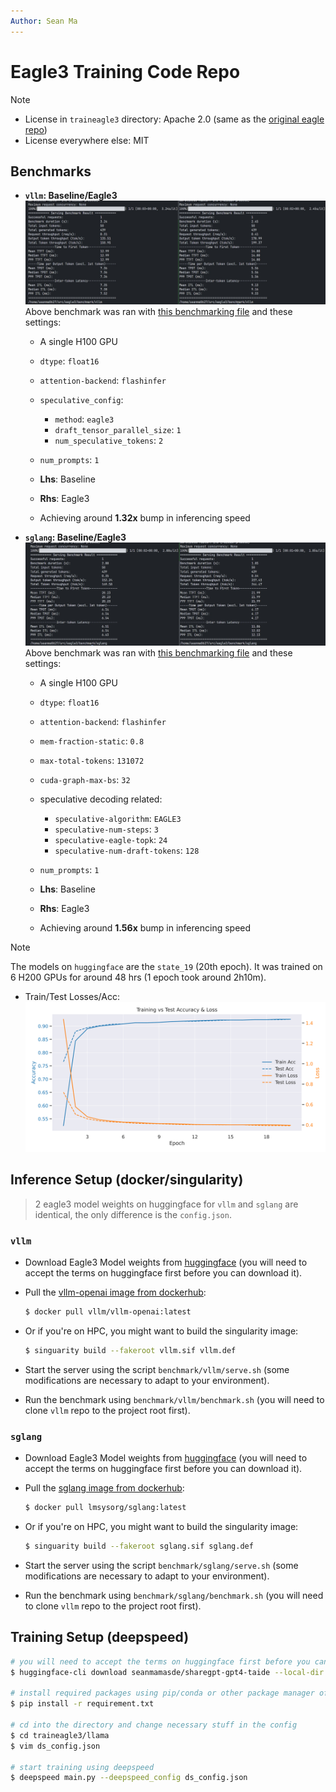 ```yaml
---
Author: Sean Ma
---
```


# Eagle3 Training Code Repo

> [!Note]
> - License in `traineagle3` directory: Apache 2.0 (same as the [original eagle repo](https://github.com/SafeAILab/EAGLE))
> - License everywhere else: MIT

## Benchmarks

- **`vllm`: Baseline/Eagle3**
  ![screenshot](image.png)
  Above benchmark was ran with [this benchmarking file](https://github.com/vllm-project/vllm/blob/main/benchmarks/benchmark_serving.py) and these settings:

  - A single H100 GPU
  - `dtype`: `float16`
  - `attention-backend`: `flashinfer`
  - `speculative_config`:
    - `method`: `eagle3`
    - `draft_tensor_parallel_size`: `1`
    - `num_speculative_tokens`: `2`
  - `num_prompts`: `1`

  - **Lhs**: Baseline
  - **Rhs**: Eagle3
  - Achieving around **1.32x** bump in inferencing speed

- **`sglang`: Baseline/Eagle3**
  ![screenshot](image-1.png)
  Above benchmark was ran with [this benchmarking file](https://github.com/vllm-project/vllm/blob/main/benchmarks/benchmark_serving.py) and these settings:
  - A single H100 GPU
  - `dtype`: `float16`
  - `attention-backend`: `flashinfer`
  - `mem-fraction-static`: `0.8`
  - `max-total-tokens`: `131072`
  - `cuda-graph-max-bs`: `32`
  - speculative decoding related:
    - `speculative-algorithm`: `EAGLE3`
    - `speculative-num-steps`: `3`
    - `speculative-eagle-topk`: `24`
    - `speculative-num-draft-tokens`: `128`
  - `num_prompts`: `1`

  - **Lhs**: Baseline
  - **Rhs**: Eagle3
  - Achieving around **1.56x** bump in inferencing speed

> [!Note]
> The models on `huggingface` are the `state_19` (20th epoch). It was trained on 6 H200 GPUs for around 48 hrs (1 epoch took around 2h10m).

- Train/Test Losses/Acc:
  ![graph](log_plot.png)

## Inference Setup (docker/singularity)

> 2 eagle3 model weights on huggingface for `vllm` and `sglang` are identical, the only difference is the `config.json`.

### `vllm`

- Download Eagle3 Model weights from [huggingface](https://huggingface.co/seanmamasde/taide-eagle3-vllm) (you will need to accept the terms on huggingface first before you can download it).

- Pull the [vllm-openai image from dockerhub](https://hub.docker.com/r/vllm/vllm-openai/tags):
  ```bash
  $ docker pull vllm/vllm-openai:latest
  ```
- Or if you're on HPC, you might want to build the singularity image:
  ```bash
  $ singuarity build --fakeroot vllm.sif vllm.def
  ```
- Start the server using the script `benchmark/vllm/serve.sh` (some modifications are necessary to adapt to your environment).

- Run the benchmark using `benchmark/vllm/benchmark.sh` (you will need to clone `vllm` repo to the project root first).

### `sglang`

- Download Eagle3 Model weights from [huggingface](https://huggingface.co/seanmamasde/taide-eagle3-sglang) (you will need to accept the terms on huggingface first before you can download it).

- Pull the [sglang image from dockerhub](https://hub.docker.com/r/lmsysorg/sglang/tags):
  ```bash
  $ docker pull lmsysorg/sglang:latest
  ```
- Or if you're on HPC, you might want to build the singularity image:
  ```bash
  $ singuarity build --fakeroot sglang.sif sglang.def
  ```
- Start the server using the script `benchmark/sglang/serve.sh` (some modifications are necessary to adapt to your environment).

- Run the benchmark using `benchmark/sglang/benchmark.sh` (you will need to clone `vllm` repo to the project root first).

## Training Setup (deepspeed)

```bash
# you will need to accept the terms on huggingface first before you can download it
$ huggingface-cli download seanmamasde/sharegpt-gpt4-taide --local-dir dataset/sharegpt-taide

# install required packages using pip/conda or other package manager of your choice
$ pip install -r requirement.txt

# cd into the directory and change necessary stuff in the config
$ cd traineagle3/llama
$ vim ds_config.json

# start training using deepspeed
$ deepspeed main.py --deepspeed_config ds_config.json
```
